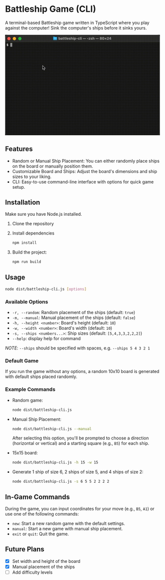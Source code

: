 # Battleship Game (CLI)

A terminal-based Battleship game written in TypeScript where you play against the computer! Sink the computer's ships before it sinks yours.

![Battleship game demo](./demo.gif)

## Features

- Random or Manual Ship Placement: You can either randomly place ships on the board or manually position them.
- Customizable Board and Ships: Adjust the board's dimensions and ship sizes to your liking.
- CLI: Easy-to-use command-line interface with options for quick game setup.

## Installation

Make sure you have Node.js installed.

1. Clone the repository

2. Install dependencies

   ```bash
   npm install
   ```

3. Build the project:

   ```bash
   npm run build
   ```

## Usage

```bash
node dist/battleship-cli.js [options]
```

### Available Options

- `-r, --random`: Random placement of the ships (default: `true`)
- `-m, --manual`: Manual placement of the ships (default: `false`)
- `-h, --height <number>`: Board's height (default: `10`)
- `-w, --width <number>`: Board's width (default: `10`)
- `-s, --ships <numbers...>`: Ship sizes (default: `[5,4,3,3,2,2,2]`)
- `--help`: display help for command

_NOTE_: `--ships` should be specified with spaces, e.g. `--ships 5 4 3 2 1`

### Default Game

If you run the game without any options, a random 10x10 board is generated with default ships placed randomly.

### Example Commands

- Random game:

  ```bash
  node dist/battleship-cli.js
  ```

- Manual Ship Placement:

  ```bash
  node dist/battleship-cli.js --manual
  ```

  After selecting this option, you'll be prompted to choose a direction (horizontal or vertical) and a starting square (e.g., `B5`) for each ship.

- 15x15 board:

  ```bash
  node dist/battleship-cli.js -h 15 -w 15
  ```

- Generate 1 ship of size 6, 2 ships of size 5, and 4 ships of size 2:

  ```bash
  node dist/battleship-cli.js -s 6 5 5 2 2 2 2
  ```

## In-Game Commands

During the game, you can input coordinates for your move (e.g., `B5`, `A1`) or use one of the following commands:

- `new`: Start a new random game with the default settings.
- `manual`: Start a new game with manual ship placement.
- `exit` or `quit`: Quit the game.

## Future Plans

- [x] Set width and height of the board
- [x] Manual placement of the ships
- [ ] Add difficulty levels
